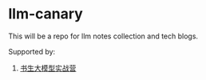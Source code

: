 # llm-canary
This will be a repo for llm notes collection and tech blogs.

Supported by:

1. [书生大模型实战营](https://github.com/InternLM/Tutorial
)